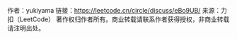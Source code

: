 作者：yukiyama
链接：https://leetcode.cn/circle/discuss/eBo9UB/
来源：力扣（LeetCode）
著作权归作者所有。商业转载请联系作者获得授权，非商业转载请注明出处。